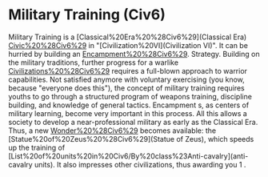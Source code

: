 # Military Training (Civ6)

Military Training is a [Classical%20Era%20%28Civ6%29](Classical Era) [Civic%20%28Civ6%29](civic) in "[Civilization%20VI](Civilization VI)". It can be hurried by building an [Encampment%20%28Civ6%29](Encampment).
Strategy.
Building on the military traditions, further progress for a warlike [Civilizations%20%28Civ6%29](civilization) requires a full-blown approach to warrior capabilities. Not satisfied anymore with voluntary exercising (you know, because "everyone does this"), the concept of military training requires youths to go through a structured program of weapons training, discipline building, and knowledge of general tactics. Encampment s, as centers of military learning, become very important in this process.
All this allows a society to develop a near-professional military as early as the Classical Era. Thus, a new [Wonder%20%28Civ6%29](wonder) becomes available: the [Statue%20of%20Zeus%20%28Civ6%29](Statue of Zeus), which speeds up the training of [List%20of%20units%20in%20Civ6/By%20class%23Anti-cavalry](anti-cavalry units). It also impresses other civilizations, thus awarding you 1 .